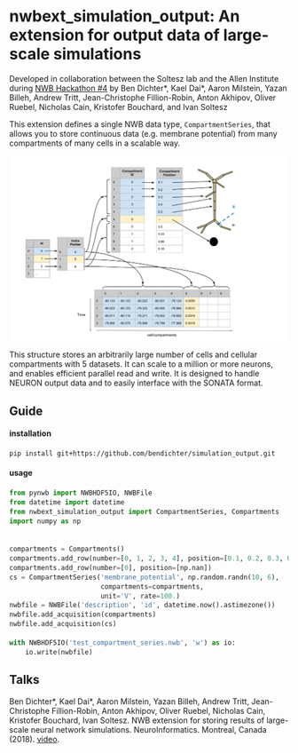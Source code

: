 # nwbext_simulation_output: An extension for output data of large-scale simulations
 Developed in collaboration between the Soltesz lab and the Allen Institute during [NWB Hackathon #4](https://github.com/NeurodataWithoutBorders/nwb_hackathons/tree/master/HCK04_2018_Seattle/Projects/NetworkOutput) by Ben Dichter*, Kael Dai*, Aaron Milstein, Yazan Billeh, Andrew Tritt, Jean-Christophe Fillion-Robin, Anton Akhipov, Oliver Ruebel, Nicholas Cain, Kristofer Bouchard, and Ivan Soltesz

This extension defines a single NWB data type, `CompartmentSeries`, that allows you to store continuous data (e.g. membrane potential) from many compartments of many cells in a scalable way. 

![Image of CompartmentSeries](../docs/source/_static/multicompartment_schema_1.png)

This structure stores an arbitrarily large number of cells and cellular compartments with 5 datasets. It can scale to a million or more neurons, and enables efficient parallel read and write. It is designed to handle NEURON output data and to easily interface with the SONATA format.

## Guide
#### installation
```
pip install git+https://github.com/bendichter/simulation_output.git
```

#### usage
```python
from pynwb import NWBHDF5IO, NWBFile
from datetime import datetime
from nwbext_simulation_output import CompartmentSeries, Compartments
import numpy as np


compartments = Compartments()
compartments.add_row(number=[0, 1, 2, 3, 4], position=[0.1, 0.2, 0.3, 0.4, 0.5])
compartments.add_row(number=[0], position=[np.nan])
cs = CompartmentSeries('membrane_potential', np.random.randn(10, 6),
                       compartments=compartments,
                       unit='V', rate=100.)
nwbfile = NWBFile('description', 'id', datetime.now().astimezone())
nwbfile.add_acquisition(compartments)
nwbfile.add_acquisition(cs)

with NWBHDF5IO('test_compartment_series.nwb', 'w') as io:
    io.write(nwbfile)
```


## Talks
Ben Dichter*, Kael Dai*, Aaron Milstein, Yazan Billeh, Andrew Tritt, Jean-Christophe Fillion-Robin, Anton Akhipov, Oliver Ruebel, Nicholas Cain, Kristofer Bouchard, Ivan Soltesz. NWB extension for storing results of large-scale neural network simulations. NeuroInformatics. Montreal, Canada (2018). [video](https://www.youtube.com/watch?v=uuYQW0EE2GY).
